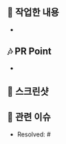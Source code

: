 ## 🎸 작업한 내용
- 


## 🎶 PR Point
<!-- 피드백을 받고 싶은 부분, 공유하고 싶은 부분, 작업 과정, 이유를 적어주세요. -->
- 


## 📸 스크린샷
<!-- gif or mp4 용량 제한이 있는데... 용량 넘어가면 슬랙으로 보내 주세요. -->


## 💽 관련 이슈
- Resolved: #


<!-- 아 맞다! Assignee, Reviewer 설정! 😇 -->
